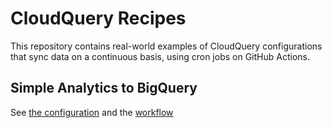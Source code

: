# CloudQuery Recipes

This repository contains real-world examples of CloudQuery configurations that sync data on a continuous basis, using cron jobs on GitHub Actions.

## Simple Analytics to BigQuery

See [the configuration](simple-analytics-to-bigquery) and the [workflow](.github/workflows/sync_simple_analytics_to_bigquery.yml)
